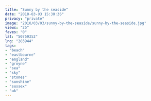 ```yaml
---
title: "Sunny by the seaside"
date: "2010-03-03 15:30:36"
privacy: "private"
image: "2010/03/03/sunny-by-the-seaside/sunny-by-the-seaside.jpg"
views: "25"
faves: "0"
lat: "50759352"
lng: "283944"
tags:
- "beach"
- "eastbourne"
- "england"
- "groyne"
- "sea"
- "sky"
- "stones"
- "sunshine"
- "sussex"
- "uk"
---
```

<a href="http://www.phillprice.com/2010/03/03/sunny-by-the-seaside" rel="nofollow"></a>
